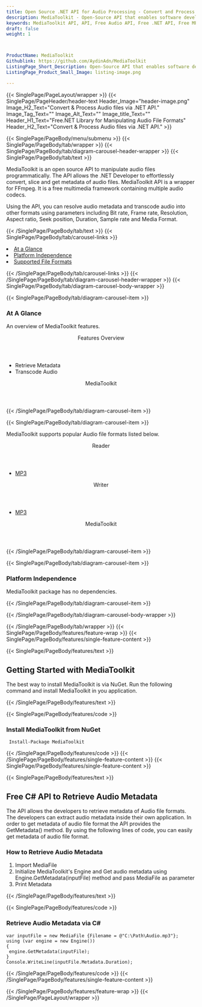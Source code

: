 ```yaml
---
title: Open Source .NET API for Audio Processing - Convert and Process Audio Files
description: MediaToolkit - Open-Source API that enables software developers to convert and process Audio File Formats using .NET applications.
keywords: MediaToolkit API, API, Free Audio API, Free .NET API, Free MP3 API, Open Source MP3 API, Free MP3 Audio, Extract Metadata, Write MP3 Metadata, Extract Audio Metadata, Write Audio Metadata, .NET Audio Tags, Audio Tags, Custom Audio Tags, Free MP3 Tags, Convert Audio Free, Free Audio API, Process Audio API
draft: false
weight: 1



ProductName: MediaToolkit
Githublink: https://github.com/AydinAdn/MediaToolkit
ListingPage_Short_Description: Open-Source API that enables software developers to convert and process Audio File Formats using .NET applications.
ListingPage_Product_Small_Image: listing-image.png 

---
```


{{< SinglePage/PageLayout/wrapper >}}
{{< SinglePage/PageHeader/header-text
Header_Image="header-image.png"
Image_H2_Text="Convert & Process Audio files via .NET API."
Image_Tag_Text=""
Image_Alt_Text=""
Image_title_Text=""
Header_H1_Text="Free.NET Library for Manipulating Audio File Formats"
Header_H2_Text="Convert & Process Audio files via .NET API." >}}

{{< SinglePage/PageBody/menu/submenu >}}
{{< SinglePage/PageBody/tab/wrapper >}}
{{< SinglePage/PageBody/tab/diagram-carousel-header-wrapper >}}
{{< SinglePage/PageBody/tab/text >}}



<p>MediaToolkit is an open source API to manipulate audio files programmatically. The API allows the .NET Developer to effortlessly convert, slice and get metadata of audio files. MediaToolkit API is a wrapper for FFmpeg. It is a free multimedia framework containing multiple audio codecs.</p>
<p>Using the API, you can resolve audio metadata and transcode audio into other formats using parameters including Bit rate, Frame rate, Resolution, Aspect ratio, Seek position, Duration, Sample rate and Media Format.</p>

{{< /SinglePage/PageBody/tab/text >}}
{{< SinglePage/PageBody/tab/carousel-links >}}

<li data-target="#diagramcarousel" data-slide-to="0"><a href="#">At a Glance</a></li>
<li data-target="#diagramcarousel" data-slide-to="2"><a href="#">Platform Independence</a></li>
<li data-target="#diagramcarousel" data-slide-to="1"><a class="activetab" href="#">Supported File Formats</a></li>


{{< /SinglePage/PageBody/tab/carousel-links >}}
{{< /SinglePage/PageBody/tab/diagram-carousel-header-wrapper >}}
{{< SinglePage/PageBody/tab/diagram-carousel-body-wrapper >}}

{{< SinglePage/PageBody/tab/diagram-carousel-item >}}
<h3>At A Glance</h3>
<p>An overview of MediaToolkit features.</p>
<div class="diagram1 d1-poi">
<div class="d1-row">
<div class="d1-col d1-left"><header>Features Overview</header>
<ul>
<li>Retrieve Metadata</li>
<li>Transcode Audio</li>
</ul>
</div>
<!--/left-->
<div class="d1-col d1-right"> </div>
</div>
<div class="d1-logo" style="border: none;"><header>MediaToolkit</header><footer><small></small></footer></div>
<!--/logo--></div>
<!--/diagram1-->
{{< /SinglePage/PageBody/tab/diagram-carousel-item >}}

{{< SinglePage/PageBody/tab/diagram-carousel-item >}}
<p>MediaToolkit supports popular Audio file formats listed below.</p>
<div class="diagram1 d2 d1-poi">
<div class="d1-row">
<div class="d1-col d1-left"><header><i class="fa fa-arrows-v"> </i> Reader</header>
<ul>
<li><a href="https://docs.fileformat.com/audio/mp3/">MP3</a></li>
</ul>
</div>
<!--/left-->
<div class="d1-col d1-right"><header><i class="fa fa-long-arrow-down"> </i> Writer</header>
<ul>
<li><a href="https://docs.fileformat.com/audio/mp3/">MP3</a></li>
</ul>
</div>
<!--/right--></div>
<!--/row-->
<div class="d1-logo" style="border: none;"><header>MediaToolkit</header><footer><small></small></footer></div>
<!--/logo--></div>
<!--/diagram2-->
{{< /SinglePage/PageBody/tab/diagram-carousel-item >}}

{{< SinglePage/PageBody/tab/diagram-carousel-item >}}
<h3>Platform Independence</h3>
<p>MediaToolkit package has no dependencies.</p>
{{< /SinglePage/PageBody/tab/diagram-carousel-item >}}

{{< /SinglePage/PageBody/tab/diagram-carousel-body-wrapper >}}

{{< /SinglePage/PageBody/tab/wrapper >}}
{{< SinglePage/PageBody/features/feature-wrap >}}
{{< SinglePage/PageBody/features/single-feature-content >}}

{{< SinglePage/PageBody/features/text >}}
<h2 class="h2title">Getting Started with MediaToolkit</h2>
<p>The best way to install MediaToolkit is via NuGet. Run the following command and install MediaToolkit in you application.</p>
{{< /SinglePage/PageBody/features/text >}}

{{< SinglePage/PageBody/features/code >}}
<h3>Install MediaToolkit from NuGet</h3>
<pre><code class="html"> Install-Package MediaToolkit</code></pre>


{{< /SinglePage/PageBody/features/code >}}
{{< /SinglePage/PageBody/features/single-feature-content >}}
{{< SinglePage/PageBody/features/single-feature-content >}}

{{< SinglePage/PageBody/features/text >}}
<h2 class="h2title">Free C# API to Retrieve Audio Metadata</h2>
<p>The API allows the developers to retrieve metadata of Audio file formats. The developers can extract audio metadata inside their own application. In order to get metadata of audio file format the API provides the GetMetadata() method. By using the following lines of code, you can easily get metadata of audio file format.</p>
<h3>How to Retrieve Audio Metadata</h3>
<ol>
<li>Import MediaFile</li>
<li>Initialize MediaToolkit's Engine and Get audio metadata using Engine.GetMetadata(inputFile) method and pass MediaFile as parameter</li>
<li>Print Metadata</li>
</ol>
{{< /SinglePage/PageBody/features/text >}}

{{< SinglePage/PageBody/features/code >}}
<h3>Retrieve Audio Metadata via C#</h3>
<pre><code class="c#">var inputFile = new MediaFile {Filename = @"C:\Path\Audio.mp3"};
using (var engine = new Engine())
{
 engine.GetMetadata(inputFile);
}
Console.WriteLine(inputFile.Metadata.Duration);</code></pre>
{{< /SinglePage/PageBody/features/code >}}
{{< /SinglePage/PageBody/features/single-feature-content >}}

{{< /SinglePage/PageBody/features/feature-wrap >}}
{{< /SinglePage/PageLayout/wrapper >}}